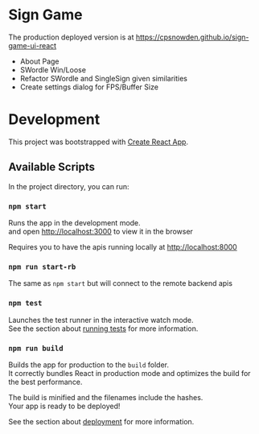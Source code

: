 # Sign Game

The production deployed version is at https://cpsnowden.github.io/sign-game-ui-react

- About Page
- SWordle Win/Loose
- Refactor SWordle and SingleSign given similarities
- Create settings dialog for FPS/Buffer Size

# Development

This project was bootstrapped with [Create React App](https://github.com/facebook/create-react-app).

## Available Scripts

In the project directory, you can run:

### `npm start`

Runs the app in the development mode.\
and open [http://localhost:3000](http://localhost:3000) to view it in the browser

Requires you to have the apis running locally at [http://localhost:8000](http://localhost:8000)

### `npm run start-rb`

The same as `npm start` but will connect to the remote backend apis

### `npm test`

Launches the test runner in the interactive watch mode.\
See the section about [running tests](https://facebook.github.io/create-react-app/docs/running-tests) for more information.

### `npm run build`

Builds the app for production to the `build` folder.\
It correctly bundles React in production mode and optimizes the build for the best performance.

The build is minified and the filenames include the hashes.\
Your app is ready to be deployed!

See the section about [deployment](https://facebook.github.io/create-react-app/docs/deployment) for more information.
